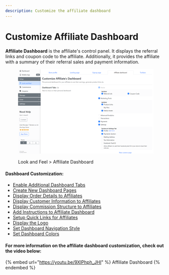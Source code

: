 ```yaml
---
description: Customize the affiliate dashboard
---
```


# Customize Affiliate Dashboard

**Affiliate Dashboard** is the affiliate's control panel. It displays the referral links and coupon code to the affiliate. Additionally, it provides the affiliate with a summary of their referral sales and payment information.&#x20;

<figure><img src="../../.gitbook/assets/image (3636).png" alt=""><figcaption><p>Look and Feel > Affiliate Dashboard</p></figcaption></figure>

#### **Dashboard Customization:**

* [Enable Additional Dashboard Tabs](https://docs.goaffpro.com/affiliate-portal-customization/dashboard-customization/enable-additional-dashboard-tabs)
* [Create New Dashboard Pages](create-new-dashboard-pages/)
* [Display Order Details to Affiliates](display-order-details-to-affiliates/)
* [Display Customer Information to Affiliates](display-order-details-to-affiliates/display-customer-information-to-affiliates.md)
* [Display Commission Structure to Affiliates](display-commission-structure-to-affiliates.md)
* [Add Instructions to Affiliate Dashboard](add-instructions-to-the-affiliate-dashboard.md)
* [Setup Quick Links for Affiliates](setup-quick-links-for-affiliates.md)
* [Display the Logo](display-logo-on-dashboard.md)
* [Set Dashboard Navigation Style](set-dashboard-navigation-style.md)
* [Set Dashboard Colors](dashboard-colors.md)

#### For more information on the affiliate dashboard customization, check out the video below:

{% embed url="https://youtu.be/9XlPhph_JHI" %}
Affiliate Dashboard
{% endembed %}
